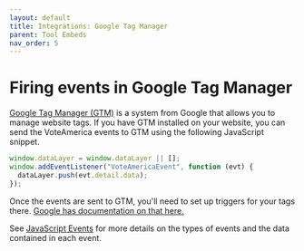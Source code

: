 ```yaml
---
layout: default
title: Integrations: Google Tag Manager
parent: Tool Embeds
nav_order: 5
---
```


# Firing events in Google Tag Manager

[Google Tag Manager (GTM)](https://marketingplatform.google.com/about/tag-manager/) is a system from Google that allows you to manage website tags. If you have GTM installed on your website, you can send the VoteAmerica events to GTM using the following JavaScript snippet.

```js
window.dataLayer = window.dataLayer || [];
window.addEventListener("VoteAmericaEvent", function (evt) {
  dataLayer.push(evt.detail.data);
});
```

Once the events are sent to GTM, you'll need to set up triggers for your tags there. [Google has documentation on that here.](https://support.google.com/tagmanager/answer/6106716?hl=en)

See [JavaScript Events](events) for more details on the types of events and the data contained in each event.
